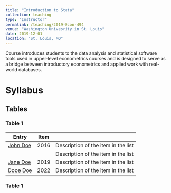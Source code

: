 ```yaml
---
title: "Introduction to Stata"
collection: teaching
type: "Instructor"
permalink: /teaching/2019-Econ-494
venue: "Washington Univesrity in St. Louis"
date: 2019-12-01
location: "St. Louis, MO"
---
```


Course introduces students to the data analysis and statistical software tools used in upper-level econometrics courses and is designed to serve as a bridge between introductory econometrics and applied work with real-world databases.

Syllabus
======

## Tables

### Table 1

| Entry            | Item   |                                                              |
| --------         | ------ | ------------------------------------------------------------ |
| [John Doe](#)    | 2016   | Description of the item in the list                          |
|                  |        | Description of the item in the list                          |
| [Jane Doe](#)    | 2019   | Description of the item in the list                          |
| [Dooe Doe](#)    | 2022   | Description of the item in the list                          |

### Table 1

